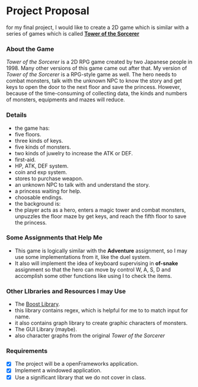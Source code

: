 # Project Proposal
for my final project, I would like to create a 2D game which is similar with a series of games which is called
[**Tower of the Sorcerer**](http://hp.vector.co.jp/authors/VA013374/game/egame0.html)

### About the Game
*Tower of the Sorcerer* is a 2D RPG game created by two Japanese people in 1998. Many other versions of this game came out after that.
My version of *Tower of the Sorcerer* is a RPG-style game as well. The hero needs to combat monsters, talk with the
unknown NPC to know the story and get keys to open the door to the next floor and save the princess. However, because 
of the time-consuming of collecting data, the kinds and numbers of monsters, equipments and mazes will reduce. 

### Details
- the game has:
 - five floors.
 - three kinds of keys.
 - five kinds of monsters.
 - two kinds of juwelry to increase the ATK or DEF.
 - first-aid.
 - HP, ATK, DEF system.
 - coin and exp system.
 - stores to purchase weapon.
 - an unknown NPC to talk with and understand the story.
 - a princess waiting for help.
 - choosable endings.
- the background is:
 - the player acts as a hero, enters a magic tower and combat monsters, unpuzzles the floor maze by get keys, and reach the fifth 
 floor to save the princess.


### Some Assignments that Help Me
- This game is logically similar with the **Adventure** assignment, so I may use some implementations from it, like the duel 
system. 
- It also will implement the idea of keyboard supervising in **of-snake** assignment so that the hero can move by control W, A, S, D
and accomplish some other functions like using I to check the items.

### Other LIbraries and Resources I may Use
- The [Boost Library](https://www.boost.org/users/history/version_1_66_0.html).
 - this library contains regex, which is helpful for me to to match input for name.
 - it also contains graph library to create graphic characters of monsters.
- The GUI Library (maybe).
- also character graphs from the original *Tower of the Sorcerer*

### Requirements
- [x] The project will be a openFrameworks application.
- [x] Implement a windowed application.
- [x] Use a significant library that we do not cover in class.
